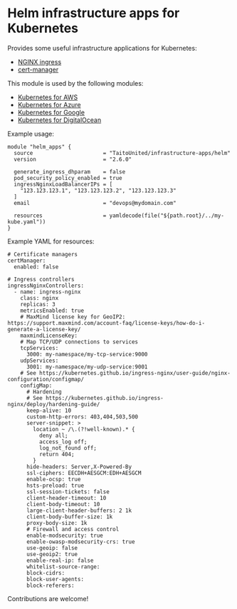 # Helm infrastructure apps for Kubernetes

Provides some useful infrastructure applications for Kubernetes:

- [NGINX ingress](https://kubernetes.github.io/ingress-nginx/)
- [cert-manager](https://cert-manager.io/)

This module is used by the following modules:

- [Kubernetes for AWS](https://registry.terraform.io/modules/TaitoUnited/kubernetes/aws)
- [Kubernetes for Azure](https://registry.terraform.io/modules/TaitoUnited/kubernetes/azurerm)
- [Kubernetes for Google](https://registry.terraform.io/modules/TaitoUnited/kubernetes/google)
- [Kubernetes for DigitalOcean](https://registry.terraform.io/modules/TaitoUnited/kubernetes/digitalocean)

Example usage:

```
module "helm_apps" {
  source                      = "TaitoUnited/infrastructure-apps/helm"
  version                     = "2.6.0"

  generate_ingress_dhparam    = false
  pod_security_policy_enabled = true
  ingressNginxLoadBalancerIPs = [
    "123.123.123.1", "123.123.123.2", "123.123.123.3"
  ]
  email                       = "devops@mydomain.com"

  resources                   = yamldecode(file("${path.root}/../my-kube.yaml"))
}
```

Example YAML for resources:

```
# Certificate managers
certManager:
  enabled: false

# Ingress controllers
ingressNginxControllers:
  - name: ingress-nginx
    class: nginx
    replicas: 3
    metricsEnabled: true
    # MaxMind license key for GeoIP2: https://support.maxmind.com/account-faq/license-keys/how-do-i-generate-a-license-key/
    maxmindLicenseKey:
    # Map TCP/UDP connections to services
    tcpServices:
      3000: my-namespace/my-tcp-service:9000
    udpServices:
      3001: my-namespace/my-udp-service:9001
    # See https://kubernetes.github.io/ingress-nginx/user-guide/nginx-configuration/configmap/
    configMap:
      # Hardening
      # See https://kubernetes.github.io/ingress-nginx/deploy/hardening-guide/
      keep-alive: 10
      custom-http-errors: 403,404,503,500
      server-snippet: >
        location ~ /\.(?!well-known).* {
          deny all;
          access_log off;
          log_not_found off;
          return 404;
        }
      hide-headers: Server,X-Powered-By
      ssl-ciphers: EECDH+AESGCM:EDH+AESGCM
      enable-ocsp: true
      hsts-preload: true
      ssl-session-tickets: false
      client-header-timeout: 10
      client-body-timeout: 10
      large-client-header-buffers: 2 1k
      client-body-buffer-size: 1k
      proxy-body-size: 1k
      # Firewall and access control
      enable-modsecurity: true
      enable-owasp-modsecurity-crs: true
      use-geoip: false
      use-geoip2: true
      enable-real-ip: false
      whitelist-source-range:
      block-cidrs:
      block-user-agents:
      block-referers:
```

Contributions are welcome!
